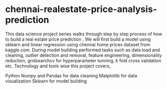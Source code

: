 # chennai-realestate-price-analysis-prediction
This data science project series walks through step by step process of how to build a real estate price prediction . We will first build a model using sklearn and linear regression using chennai home prices dataset from kaggle.com. During model building performed tasks such as data load and cleaning, outlier detection and removal, feature engineering, dimensionality reduction, gridsearchcv for hyperparameter tunning, k fold cross validation etc. Technology and tools wise this project covers,

Python
Numpy and Pandas for data cleaning
Matplotlib for data visualization
Sklearn for model building

